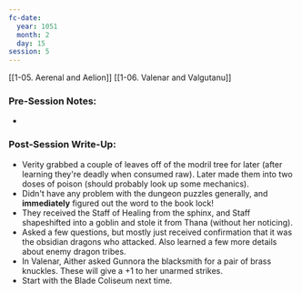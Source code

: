 ```yaml
---
fc-date:
  year: 1051
  month: 2
  day: 15
session: 5
---
```

[[1-05. Aerenal and Aelion]] [[1-06. Valenar and Valgutanu]]

### Pre-Session Notes:
* 

### Post-Session Write-Up:

* Verity grabbed a couple of leaves off of the modril tree for later (after learning they're deadly when consumed raw). Later made them into two doses of poison (should probably look up some mechanics).
* Didn't have any problem with the dungeon puzzles generally, and **immediately** figured out the word to the book lock!
* They received the Staff of Healing from the sphinx, and Staff shapeshifted into a goblin and stole it from Thana (without her noticing).
* Asked a few questions, but mostly just received confirmation that it was the obsidian dragons who attacked. Also learned a few more details about enemy dragon tribes.
* In Valenar, Aither asked Gunnora the blacksmith for a pair of brass knuckles. These will give a +1 to her unarmed strikes.
* Start with the Blade Coliseum next time.
